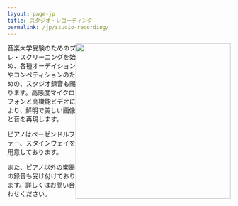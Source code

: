 ```yaml
---
layout: page-jp
title: スタジオ・レコーディング	
permalink: /jp/studio-recording/
---
```


<img class="float-right" src="/img/house pianos 3.jpg" alt="" width="350px" style="float:right;">

音楽大学受験のためのプレ・スクリーニングを始め、各種オーデイションやコンペティションのための、スタジオ録音も賜ります。高感度マイクロフォンと高機能ビデオにより、鮮明で美しい画像と音を再現します。

ピアノはベーゼンドルファー、スタインウェイを用意しております。

また、ピアノ以外の楽器の録音も受け付けております。詳しくはお問い合わせください。
